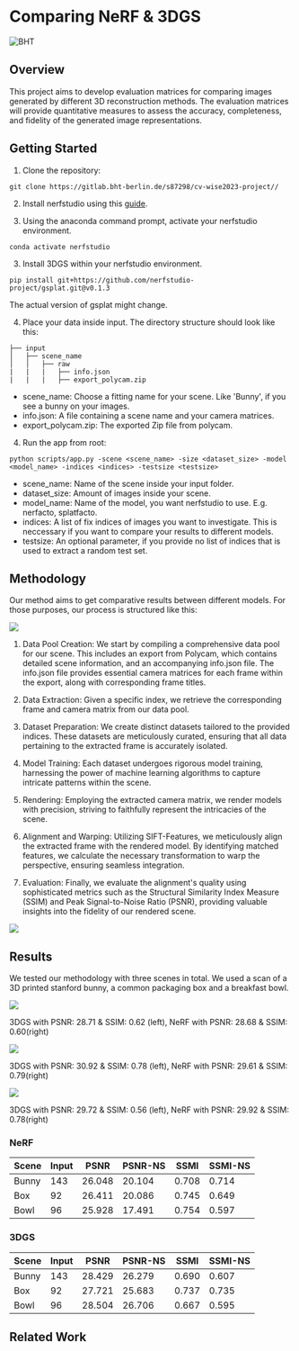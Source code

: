 # Comparing NeRF & 3DGS
![BHT](https://www.bht-berlin.de/configuration/Resources/Public/assets/images/BHT_Logo_print.png)

## Overview
This project aims to develop evaluation matrices for comparing images generated by different 3D reconstruction methods. The evaluation matrices will provide quantitative measures to assess the accuracy, completeness, and fidelity of the generated image representations.

## Getting Started
1. Clone the repository: 

```git clone https://gitlab.bht-berlin.de/s87298/cv-wise2023-project//```

2. Install nerfstudio using this [guide](https://docs.nerf.studio/quickstart/installation.html).

4. Using the anaconda command prompt, activate your nerfstudio environment.

```conda activate nerfstudio```

3. Install 3DGS within your nerfstudio environment.

```pip install git+https://github.com/nerfstudio-project/gsplat.git@v0.1.3```

The actual version of gsplat might change.

4. Place your data inside input. The directory structure should look like this: 


``` 
├── input
│   ├── scene_name
│   │   ├── raw
|   |   |   ├── info.json
|   |   |   ├── export_polycam.zip
```

- scene_name: Choose a fitting name for your scene. Like 'Bunny', if you see a bunny on your images.
- info.json: A file containing a scene name and your camera matrices.
- export_polycam.zip: The exported Zip file from polycam.


4. Run the app from root:

```python scripts/app.py -scene <scene_name> -size <dataset_size> -model <model_name> -indices <indices> -testsize <testsize>```

- scene_name: Name of the scene inside your input folder.
- dataset_size: Amount of images inside your scene.
- model_name: Name of the model, you want nerfstudio to use. E.g. nerfacto, splatfacto.
- indices: A list of fix indices of images you want to investigate. This is neccessary if you want to compare your results to different models.
- testsize: An optional parameter, if you provide no list of indices that is used to extract a random test set.

## Methodology
Our method aims to get comparative results between different models. For those purposes, our process is structured like this:

![](https://i.imgur.com/bpxEfMF.png)

1. Data Pool Creation: We start by compiling a comprehensive data pool for our scene. This includes an export from Polycam, which contains detailed scene information, and an accompanying info.json file. The info.json file provides essential camera matrices for each frame within the export, along with corresponding frame titles.

2. Data Extraction: Given a specific index, we retrieve the corresponding frame and camera matrix from our data pool.

3. Dataset Preparation: We create distinct datasets tailored to the provided indices. These datasets are meticulously curated, ensuring that all data pertaining to the extracted frame is accurately isolated.

4. Model Training: Each dataset undergoes rigorous model training, harnessing the power of machine learning algorithms to capture intricate patterns within the scene.

5. Rendering: Employing the extracted camera matrix, we render models with precision, striving to faithfully represent the intricacies of the scene.

6. Alignment and Warping: Utilizing SIFT-Features, we meticulously align the extracted frame with the rendered model. By identifying matched features, we calculate the necessary transformation to warp the perspective, ensuring seamless integration.

7. Evaluation: Finally, we evaluate the alignment's quality using sophisticated metrics such as the Structural Similarity Index Measure (SSIM) and Peak Signal-to-Noise Ratio (PSNR), providing valuable insights into the fidelity of our rendered scene.

![](https://i.imgur.com/SgIpQsD.png)

## Results
We tested our methodology with three scenes in total. We used a scan of a 3D printed stanford bunny, a common packaging box and a breakfast bowl.

![](https://i.imgur.com/HkaSz9Q.png)

3DGS with PSNR: 28.71 & SSIM: 0.62 (left), NeRF with PSNR: 28.68 & SSIM: 0.60(right)

![](https://i.imgur.com/W3esACk.png)

3DGS with PSNR: 30.92 & SSIM: 0.78 (left), NeRF with PSNR: 29.61 & SSIM: 0.79(right)

![](https://i.imgur.com/19PnGf2.png)

3DGS with PSNR: 29.72 & SSIM: 0.56 (left), NeRF with PSNR: 29.92 & SSIM: 0.78(right) 

### NeRF

| Scene | Input    | PSNR     | PSNR-NS  | SSMI     | SSMI-NS  |
|-------|----------|----------|----------|----------|----------|
| Bunny | 143      | 26.048   | 20.104   | 0.708    | 0.714    |
| Box   | 92       | 26.411   | 20.086   | 0.745    | 0.649    |
| Bowl  | 96       | 25.928   | 17.491   | 0.754    | 0.597    |

### 3DGS

| Scene | Input    | PSNR     | PSNR-NS  | SSMI     | SSMI-NS  |
|-------|----------|----------|----------|----------|----------|
| Bunny |143       | 28.429   | 26.279   | 0.690    | 0.607    |
| Box   |92        | 27.721   | 25.683   | 0.737    | 0.735    |
| Bowl  |96        | 28.504   | 26.706   | 0.667    | 0.595    |

## Related Work